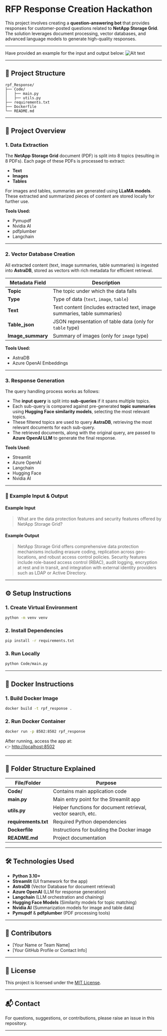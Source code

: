 
# RFP Response Creation Hackathon

This project involves creating a **question-answering bot** that provides responses for customer-posted questions related to **NetApp Storage Grid**. The solution leverages document processing, vector databases, and advanced language models to generate high-quality responses.

---


Have provided an example for the input and output below:
![Alt text](https://github.com/JivitteshS/rpf_response/blob/main/Response%20example.png)

---

## 📁 Project Structure

```
rpf_Response/
├── Code/
│   ├── main.py
│   ├── utils.py
├── requirements.txt
├── Dockerfile
└── README.md
```

---

## 🚀 Project Overview

### 1. Data Extraction

The **NetApp Storage Grid** document (PDF) is split into 8 topics (resulting in 8 PDFs). Each page of these PDFs is processed to extract:

- **Text**
- **Images**
- **Tables**

For images and tables, summaries are generated using **LLaMA models**. These extracted and summarized pieces of content are stored locally for further use.

**Tools Used:**  
- Pymupdf  
- Nvidia AI  
- pdfplumber  
- Langchain  

---

### 2. Vector Database Creation

All extracted content (text, image summaries, table summaries) is ingested into **AstraDB**, stored as vectors with rich metadata for efficient retrieval.

| Metadata Field | Description |
|---|---|
| **Topic** | The topic under which the data falls |
| **Type** | Type of data (`text`, `image`, `table`) |
| **Text** | Text content (includes extracted text, image summaries, table summaries) |
| **Table_json** | JSON representation of table data (only for `table` type) |
| **Image_summary** | Summary of images (only for `image` type) |

**Tools Used:**  
- AstraDB  
- Azure OpenAI Embeddings  

---

### 3. Response Generation

The query handling process works as follows:

- The **input query** is split into **sub-queries** if it spans multiple topics.
- Each sub-query is compared against pre-generated **topic summaries** using **Hugging Face similarity models**, selecting the most relevant topics.
- These filtered topics are used to query **AstraDB**, retrieving the most relevant documents for each sub-query.
- The retrieved documents, along with the original query, are passed to **Azure OpenAI LLM** to generate the final response.

**Tools Used:**  
- Streamlit  
- Azure OpenAI  
- Langchain  
- Hugging Face  
- Nvidia AI  

---

### 📌 Example Input & Output

#### Example Input
> What are the data protection features and security features offered by NetApp Storage Grid?

#### Example Output
> NetApp Storage Grid offers comprehensive data protection mechanisms including erasure coding, replication across geo-locations, and robust access control policies. Security features include role-based access control (RBAC), audit logging, encryption at rest and in transit, and integration with external identity providers such as LDAP or Active Directory.

---

## ⚙️ Setup Instructions

### 1. Create Virtual Environment

```bash
python -m venv venv
```

### 2. Install Dependencies

```bash
pip install -r requirements.txt
```

### 3. Run Locally

```bash
python Code/main.py
```

---

## 🐳 Docker Instructions

### 1. Build Docker Image

```bash
docker build -t rpf_response .
```

### 2. Run Docker Container

```bash
docker run -p 8502:8502 rpf_response
```

After running, access the app at:  
👉 [http://localhost:8502](http://localhost:8502)

---

## 📂 Folder Structure Explained

| File/Folder | Purpose |
|---|---|
| **Code/** | Contains main application code |
| **main.py** | Main entry point for the Streamlit app |
| **utils.py** | Helper functions for document retrieval, vector search, etc. |
| **requirements.txt** | Required Python dependencies |
| **Dockerfile** | Instructions for building the Docker image |
| **README.md** | Project documentation |

---

## 🛠️ Technologies Used

- **Python 3.10+**
- **Streamlit** (UI framework for the app)
- **AstraDB** (Vector Database for document retrieval)
- **Azure OpenAI** (LLM for response generation)
- **Langchain** (LLM orchestration and chaining)
- **Hugging Face Models** (Similarity models for topic matching)
- **Nvidia AI** (Summarization models for image and table data)
- **Pymupdf** & **pdfplumber** (PDF processing tools)

---

## 👥 Contributors

- [Your Name or Team Name]  
- [Your GitHub Profile or Contact Info]

---

## 📜 License

This project is licensed under the [MIT License](LICENSE).

---

## 📬 Contact

For questions, suggestions, or contributions, please raise an issue in this repository.

---











